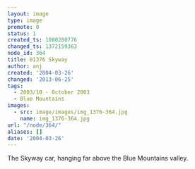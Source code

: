 ```yaml
---
layout: image
type: image
promote: 0
status: 1
created_ts: 1080280776
changed_ts: 1372159363
node_id: 364
title: 01376 Skyway
author: anj
created: '2004-03-26'
changed: '2013-06-25'
tags:
  - 2003/10 - October 2003
  - Blue Mountains
images:
  - src: image/images/img_1376-364.jpg
    name: img_1376-364.jpg
url: "/node/364/"
aliases: []
date: '2004-03-26'
---
```

The Skyway car, hanging far above the Blue Mountains valley.
